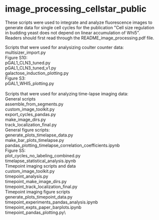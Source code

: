 # image_processing_cellstar_public
These scripts were used to integrate and analyze fluorescence images to generate data for single cell cycles for the 
publication "Cell size regulation in budding yeast does not depend on linear accumulation of Whi5".  
Readers should first read through the README_image_processing.pdf file.

Scripts that were used for analysizing coulter counter data:\
	multisizer_import.py\
Figure S10:\
	pGAL1_CLN3_tuned.py\
	pGAL1_CLN3_tuned_v1.py\
	galactose_induction_plotting.py\
Figure S3:\
  pGAL1_WHI5_plotting.py\
  \
Scripts that were used for analyzing time-lapse imaging data:\
General scripts\
  assemble_from_segments.py\
	custom_image_toolkit.py\
	export_cycles_pandas.py\
	make_image_dirs.py\
  track_localization_final.py\
General figure scripts:\
	generate_plots_timelapse_data.py\
	make_bar_plots_timelapse.py\
  pandas_plotting_timelapse_correlation_coefficients.ipynb\
Figure S5:\
  plot_cycles_no_labeling_combined.py\
	timelapse_statistical_analysis.ipynb\
Timepoint imaging scripts and data\
  custom_image_toolkit.py\
  timepoint_analysis.py\
	timepoint_make_image_dirs.py\
	timepoint_track_localization_final.py\
Timepoint imaging figure scripts\
  generate_plots_timepoint_data.py\
  timepoint_experiments_pandas_analysis.ipynb\
	timepoint_expts_paper_barplots.ipynb\
	timepoint_pandas_plotting.py\
	
	
